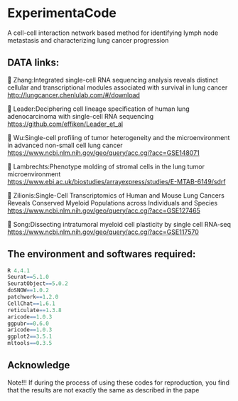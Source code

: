 # ExperimentaCode
A cell-cell interaction network based method for identifying  lymph node metastasis and characterizing lung cancer  progression
## DATA links:

🔸 Zhang:Integrated single-cell RNA sequencing analysis reveals distinct cellular and transcriptional modules associated with survival in lung cancer
    http://lungcancer.chenlulab.com/#/download

🔸 Leader:Deciphering cell lineage specification of human lung adenocarcinoma with single-cell RNA sequencing
    https://github.com/effiken/Leader_et_al

🔸 Wu:Single-cell profiling of tumor heterogeneity and the microenvironment in advanced non-small cell lung cancer
    https://www.ncbi.nlm.nih.gov/geo/query/acc.cgi?acc=GSE148071

🔸 Lambrechts:Phenotype molding of stromal cells in the lung tumor microenvironment
    https://www.ebi.ac.uk/biostudies/arrayexpress/studies/E-MTAB-6149/sdrf

🔸 Zilionis:Single-Cell Transcriptomics of Human and Mouse Lung Cancers Reveals Conserved Myeloid Populations across Individuals and Species
    https://www.ncbi.nlm.nih.gov/geo/query/acc.cgi?acc=GSE127465
    
🔸 Song:Dissecting intratumoral myeloid cell plasticity by single cell RNA-seq
    https://www.ncbi.nlm.nih.gov/geo/query/acc.cgi?acc=GSE117570
## The environment and softwares required:

``` r
R 4.4.1
Seurat==5.1.0
SeuratObject==5.0.2
doSNOW==1.0.2
patchwork==1.2.0
CellChat==1.6.1
reticulate==1.3.8
aricode==1.0.3
ggpubr==0.6.0
aricode==1.0.3
ggplot2==3.5.1
mltools==0.3.5
```

## Acknowledge

Note!!! If during the process of using these codes for reproduction, you find that the results are not exactly the same as described in the pape
